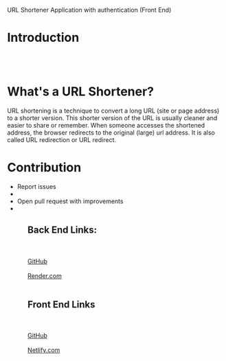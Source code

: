 URL Shortener Application with authentication (Front End)

# Introduction

<br><br>

# What's a URL Shortener?

URL shortening is a technique to convert a long URL (site or page address) to a shorter version. This shorter version of the URL is usually cleaner and easier to share or remember. When someone accesses the shortened address, the browser redirects to the original (large) url address. It is also called URL redirection or URL redirect.

# Contribution

<ul>
<li>Report issues<li>
<li>Open pull request with improvements<li>
<ul>

## Back End Links:

<br><br>
[GitHub](https://github.com/sshankars1104/url-shortener-BE.git)
<br><br>
[Render.com](https://url-shortener-be-xqje.onrender.com)
<br><br>

## Front End Links

<br><br>
[GitHub](https://github.com/sshankars1104/url-shortener-FE.git)
<br><br>
[Netlify.com](https://urls-shortener-fe.netlify.app)
